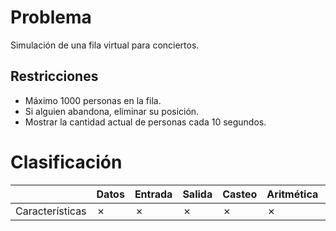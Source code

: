 # Problema

Simulación de una fila virtual para conciertos.

## Restricciones

- Máximo 1000 personas en la fila.
- Si alguien abandona, eliminar su posición.
- Mostrar la cantidad actual de personas cada 10 segundos.

# Clasificación
|  | Datos | Entrada | Salida | Casteo | Aritmética | Relacionales | Lógicos | Condicionales | Ciclo | Matrices | Funciones |
|----------|-------|---------|--------|--------|------------|--------------|---------|---------------|-------|----------|-------------|
| Características | ✗ | ✗ | ✗ | ✗ | ✗ | ✗ | ✗ | ✗ | ✓ | ✓ | ✗ |
